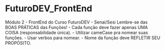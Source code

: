 # FuturoDEV_FrontEnd
Módulo 2 - FrontEnd do Curso FuturoDEV - Senai/Sesi
 Lembre-se das BOAS PRÁTICAS das Funções!
    - Cada função deve fazer apenas UMA COISA (responsabilidade única).
    - Utilizar cameCase pra nomear suas funções.
    - Usar verbos para nomear.
    - Nome da função deve REFLETIR SEU PROPÓSITO.